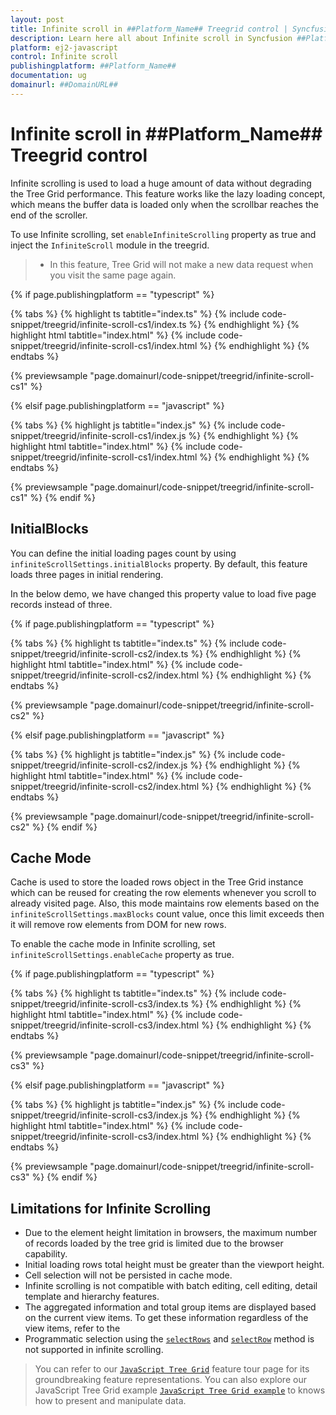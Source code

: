 ```yaml
---
layout: post
title: Infinite scroll in ##Platform_Name## Treegrid control | Syncfusion
description: Learn here all about Infinite scroll in Syncfusion ##Platform_Name## Treegrid control of Syncfusion Essential JS 2 and more.
platform: ej2-javascript
control: Infinite scroll 
publishingplatform: ##Platform_Name##
documentation: ug
domainurl: ##DomainURL##
---
```


# Infinite scroll in ##Platform_Name## Treegrid control

Infinite scrolling is used to load a huge amount of data without degrading the Tree Grid performance. This feature works like the lazy loading concept, which means the buffer data is loaded only when the scrollbar reaches the end of the scroller.

To use Infinite scrolling, set `enableInfiniteScrolling` property as true and inject the `InfiniteScroll` module in the treegrid.

> * In this feature, Tree Grid will not make a new data request when you visit the same page again.

{% if page.publishingplatform == "typescript" %}

 {% tabs %}
{% highlight ts tabtitle="index.ts" %}
{% include code-snippet/treegrid/infinite-scroll-cs1/index.ts %}
{% endhighlight %}
{% highlight html tabtitle="index.html" %}
{% include code-snippet/treegrid/infinite-scroll-cs1/index.html %}
{% endhighlight %}
{% endtabs %}
        
{% previewsample "page.domainurl/code-snippet/treegrid/infinite-scroll-cs1" %}

{% elsif page.publishingplatform == "javascript" %}

{% tabs %}
{% highlight js tabtitle="index.js" %}
{% include code-snippet/treegrid/infinite-scroll-cs1/index.js %}
{% endhighlight %}
{% highlight html tabtitle="index.html" %}
{% include code-snippet/treegrid/infinite-scroll-cs1/index.html %}
{% endhighlight %}
{% endtabs %}

{% previewsample "page.domainurl/code-snippet/treegrid/infinite-scroll-cs1" %}
{% endif %}

## InitialBlocks

You can define the initial loading pages count by using `infiniteScrollSettings.initialBlocks` property. By default, this feature loads three pages in initial rendering.

In the below demo, we have changed this property value to load five page records instead of three.

{% if page.publishingplatform == "typescript" %}

 {% tabs %}
{% highlight ts tabtitle="index.ts" %}
{% include code-snippet/treegrid/infinite-scroll-cs2/index.ts %}
{% endhighlight %}
{% highlight html tabtitle="index.html" %}
{% include code-snippet/treegrid/infinite-scroll-cs2/index.html %}
{% endhighlight %}
{% endtabs %}
        
{% previewsample "page.domainurl/code-snippet/treegrid/infinite-scroll-cs2" %}

{% elsif page.publishingplatform == "javascript" %}

{% tabs %}
{% highlight js tabtitle="index.js" %}
{% include code-snippet/treegrid/infinite-scroll-cs2/index.js %}
{% endhighlight %}
{% highlight html tabtitle="index.html" %}
{% include code-snippet/treegrid/infinite-scroll-cs2/index.html %}
{% endhighlight %}
{% endtabs %}

{% previewsample "page.domainurl/code-snippet/treegrid/infinite-scroll-cs2" %}
{% endif %}

## Cache Mode

Cache is used to store the loaded rows object in the Tree Grid instance which can be reused for creating the row elements whenever you scroll to already visited page. Also, this mode maintains row elements based on the `infiniteScrollSettings.maxBlocks` count value, once this limit exceeds then it will remove row elements from DOM for new rows.

To enable the cache mode in Infinite scrolling, set `infiniteScrollSettings.enableCache` property as true.

{% if page.publishingplatform == "typescript" %}

 {% tabs %}
{% highlight ts tabtitle="index.ts" %}
{% include code-snippet/treegrid/infinite-scroll-cs3/index.ts %}
{% endhighlight %}
{% highlight html tabtitle="index.html" %}
{% include code-snippet/treegrid/infinite-scroll-cs3/index.html %}
{% endhighlight %}
{% endtabs %}
        
{% previewsample "page.domainurl/code-snippet/treegrid/infinite-scroll-cs3" %}

{% elsif page.publishingplatform == "javascript" %}

{% tabs %}
{% highlight js tabtitle="index.js" %}
{% include code-snippet/treegrid/infinite-scroll-cs3/index.js %}
{% endhighlight %}
{% highlight html tabtitle="index.html" %}
{% include code-snippet/treegrid/infinite-scroll-cs3/index.html %}
{% endhighlight %}
{% endtabs %}

{% previewsample "page.domainurl/code-snippet/treegrid/infinite-scroll-cs3" %}
{% endif %}

## Limitations for Infinite Scrolling

* Due to the element height limitation in browsers, the maximum number of records loaded by the tree grid is limited due to the browser capability.
* Initial loading rows total height must be greater than the viewport height.
* Cell selection will not be persisted in cache mode.
* Infinite scrolling is not compatible with batch editing, cell editing, detail template and hierarchy features.
* The aggregated information and total group items are displayed based on the current view items. To get these information regardless of the view items, refer to the
* Programmatic selection using the [`selectRows`](../api/treegrid/#selectrows) and [`selectRow`](../api/treegrid/#selectrow) method is not supported in infinite scrolling.

> You can refer to our [`JavaScript Tree Grid`](https://www.syncfusion.com/javascript-ui-controls/js-tree-grid) feature tour page for its groundbreaking feature representations. You can also explore our JavaScript Tree Grid example [`JavaScript Tree Grid example`](https://ej2.syncfusion.com/demos/#/material/tree-grid/treegrid-overview.html) to knows how to present and manipulate data.
